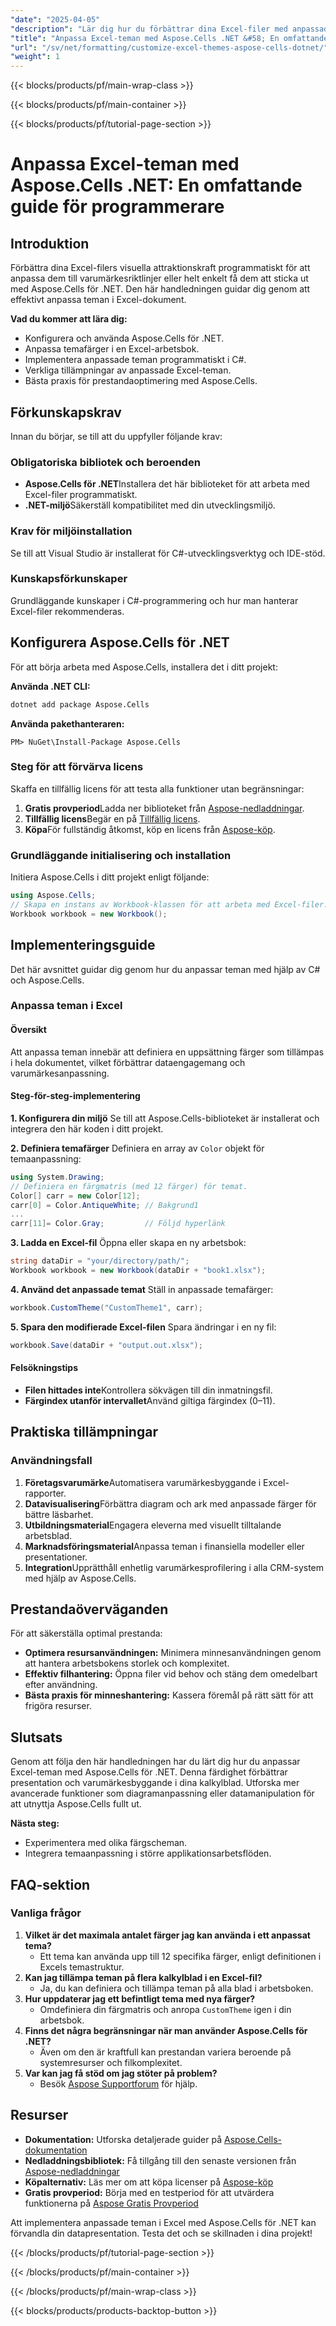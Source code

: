 ```yaml
---
"date": "2025-04-05"
"description": "Lär dig hur du förbättrar dina Excel-filer med anpassade teman med hjälp av Aspose.Cells för .NET. Den här guiden behandlar installation, temanpassning och praktiska tillämpningar."
"title": "Anpassa Excel-teman med Aspose.Cells .NET &#58; En omfattande guide för programmerare"
"url": "/sv/net/formatting/customize-excel-themes-aspose-cells-dotnet/"
"weight": 1
---
```


{{< blocks/products/pf/main-wrap-class >}}

{{< blocks/products/pf/main-container >}}

{{< blocks/products/pf/tutorial-page-section >}}


# Anpassa Excel-teman med Aspose.Cells .NET: En omfattande guide för programmerare

## Introduktion

Förbättra dina Excel-filers visuella attraktionskraft programmatiskt för att anpassa dem till varumärkesriktlinjer eller helt enkelt få dem att sticka ut med Aspose.Cells för .NET. Den här handledningen guidar dig genom att effektivt anpassa teman i Excel-dokument.

**Vad du kommer att lära dig:**
- Konfigurera och använda Aspose.Cells för .NET.
- Anpassa temafärger i en Excel-arbetsbok.
- Implementera anpassade teman programmatiskt i C#.
- Verkliga tillämpningar av anpassade Excel-teman.
- Bästa praxis för prestandaoptimering med Aspose.Cells.

## Förkunskapskrav

Innan du börjar, se till att du uppfyller följande krav:

### Obligatoriska bibliotek och beroenden
- **Aspose.Cells för .NET**Installera det här biblioteket för att arbeta med Excel-filer programmatiskt.
- **.NET-miljö**Säkerställ kompatibilitet med din utvecklingsmiljö.

### Krav för miljöinstallation
Se till att Visual Studio är installerat för C#-utvecklingsverktyg och IDE-stöd.

### Kunskapsförkunskaper
Grundläggande kunskaper i C#-programmering och hur man hanterar Excel-filer rekommenderas.

## Konfigurera Aspose.Cells för .NET

För att börja arbeta med Aspose.Cells, installera det i ditt projekt:

**Använda .NET CLI:**
```bash
dotnet add package Aspose.Cells
```

**Använda pakethanteraren:**
```shell
PM> NuGet\Install-Package Aspose.Cells
```

### Steg för att förvärva licens
Skaffa en tillfällig licens för att testa alla funktioner utan begränsningar:
1. **Gratis provperiod**Ladda ner biblioteket från [Aspose-nedladdningar](https://releases.aspose.com/cells/net/).
2. **Tillfällig licens**Begär en på [Tillfällig licens](https://purchase.aspose.com/temporary-license/).
3. **Köpa**För fullständig åtkomst, köp en licens från [Aspose-köp](https://purchase.aspose.com/buy).

### Grundläggande initialisering och installation
Initiera Aspose.Cells i ditt projekt enligt följande:
```csharp
using Aspose.Cells;
// Skapa en instans av Workbook-klassen för att arbeta med Excel-filer.
Workbook workbook = new Workbook();
```

## Implementeringsguide

Det här avsnittet guidar dig genom hur du anpassar teman med hjälp av C# och Aspose.Cells.

### Anpassa teman i Excel

#### Översikt
Att anpassa teman innebär att definiera en uppsättning färger som tillämpas i hela dokumentet, vilket förbättrar dataengagemang och varumärkesanpassning.

#### Steg-för-steg-implementering
**1. Konfigurera din miljö**
Se till att Aspose.Cells-biblioteket är installerat och integrera den här koden i ditt projekt.

**2. Definiera temafärger**
Definiera en array av `Color` objekt för temaanpassning:
```csharp
using System.Drawing;
// Definiera en färgmatris (med 12 färger) för temat.
Color[] carr = new Color[12];
carr[0] = Color.AntiqueWhite; // Bakgrund1
...
carr[11]= Color.Gray;         // Följd hyperlänk
```

**3. Ladda en Excel-fil**
Öppna eller skapa en ny arbetsbok:
```csharp
string dataDir = "your/directory/path/";
Workbook workbook = new Workbook(dataDir + "book1.xlsx");
```

**4. Använd det anpassade temat**
Ställ in anpassade temafärger:
```csharp
workbook.CustomTheme("CustomTheme1", carr);
```

**5. Spara den modifierade Excel-filen**
Spara ändringar i en ny fil:
```csharp
workbook.Save(dataDir + "output.out.xlsx");
```

#### Felsökningstips
- **Filen hittades inte**Kontrollera sökvägen till din inmatningsfil.
- **Färgindex utanför intervallet**Använd giltiga färgindex (0–11).

## Praktiska tillämpningar
### Användningsfall
1. **Företagsvarumärke**Automatisera varumärkesbyggande i Excel-rapporter.
2. **Datavisualisering**Förbättra diagram och ark med anpassade färger för bättre läsbarhet.
3. **Utbildningsmaterial**Engagera eleverna med visuellt tilltalande arbetsblad.
4. **Marknadsföringsmaterial**Anpassa teman i finansiella modeller eller presentationer.
5. **Integration**Upprätthåll enhetlig varumärkesprofilering i alla CRM-system med hjälp av Aspose.Cells.

## Prestandaöverväganden
För att säkerställa optimal prestanda:
- **Optimera resursanvändningen:** Minimera minnesanvändningen genom att hantera arbetsbokens storlek och komplexitet.
- **Effektiv filhantering:** Öppna filer vid behov och stäng dem omedelbart efter användning.
- **Bästa praxis för minneshantering:** Kassera föremål på rätt sätt för att frigöra resurser.

## Slutsats
Genom att följa den här handledningen har du lärt dig hur du anpassar Excel-teman med Aspose.Cells för .NET. Denna färdighet förbättrar presentation och varumärkesbyggande i dina kalkylblad. Utforska mer avancerade funktioner som diagramanpassning eller datamanipulation för att utnyttja Aspose.Cells fullt ut.

**Nästa steg:**
- Experimentera med olika färgscheman.
- Integrera temaanpassning i större applikationsarbetsflöden.

## FAQ-sektion
### Vanliga frågor
1. **Vilket är det maximala antalet färger jag kan använda i ett anpassat tema?**
   - Ett tema kan använda upp till 12 specifika färger, enligt definitionen i Excels temastruktur.
2. **Kan jag tillämpa teman på flera kalkylblad i en Excel-fil?**
   - Ja, du kan definiera och tillämpa teman på alla blad i arbetsboken.
3. **Hur uppdaterar jag ett befintligt tema med nya färger?**
   - Omdefiniera din färgmatris och anropa `CustomTheme` igen i din arbetsbok.
4. **Finns det några begränsningar när man använder Aspose.Cells för .NET?**
   - Även om den är kraftfull kan prestandan variera beroende på systemresurser och filkomplexitet.
5. **Var kan jag få stöd om jag stöter på problem?**
   - Besök [Aspose Supportforum](https://forum.aspose.com/c/cells/9) för hjälp.

## Resurser
- **Dokumentation:** Utforska detaljerade guider på [Aspose.Cells-dokumentation](https://reference.aspose.com/cells/net/)
- **Nedladdningsbibliotek:** Få tillgång till den senaste versionen från [Aspose-nedladdningar](https://releases.aspose.com/cells/net/)
- **Köpalternativ:** Läs mer om att köpa licenser på [Aspose-köp](https://purchase.aspose.com/buy)
- **Gratis provperiod:** Börja med en testperiod för att utvärdera funktionerna på [Aspose Gratis Provperiod](https://releases.aspose.com/cells/net/)

Att implementera anpassade teman i Excel med Aspose.Cells för .NET kan förvandla din datapresentation. Testa det och se skillnaden i dina projekt!

{{< /blocks/products/pf/tutorial-page-section >}}

{{< /blocks/products/pf/main-container >}}

{{< /blocks/products/pf/main-wrap-class >}}

{{< blocks/products/products-backtop-button >}}